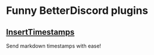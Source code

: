 # Funny BetterDiscord plugins

## [InsertTimestamps](/Plugins/InsertTimestamps)

Send markdown timestamps with ease!
